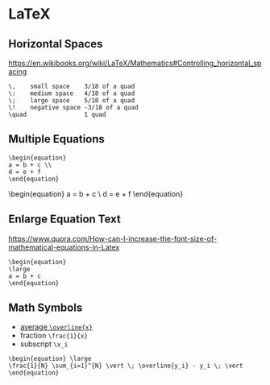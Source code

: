 # LaTeX

## Horizontal Spaces
https://en.wikibooks.org/wiki/LaTeX/Mathematics#Controlling_horizontal_spacing
```
\,    small space    3/18 of a quad
\:    medium space   4/18 of a quad
\;    large space    5/18 of a quad
\!    negative space -3/18 of a quad 
\quad                1 quad
```

## Multiple Equations
```
\begin{equation}
a = b + c \\
d = e + f
\end{equation}
```

\begin{equation}
a = b + c \\
d = e + f
\end{equation}

## Enlarge Equation Text
https://www.quora.com/How-can-I-increase-the-font-size-of-mathematical-equations-in-Latex
```
\begin{equation} 
\large
a = b + c
\end{equation} 
```

## Math Symbols
- [average `\overline{x}`](https://tex.stackexchange.com/questions/347804/average-symbol-for-showing-a-math-variable-is-the-outcome-of-an-average)
- fraction `\frac{1}{x}`
- subscript `\x_i`
```
\begin{equation} \large
\frac{1}{N} \sum_{i=1}^{N} \vert \; \overline{y_i} - y_i \; \vert
\end{equation}
```
